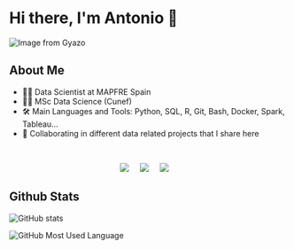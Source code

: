 # Hi there, I'm Antonio 👋 
![Image from Gyazo](https://i.gyazo.com/a8db224efa350e5d5496ae2c29219193.png)
## About Me

- 👨‍💻 Data Scientist at MAPFRE Spain
- 👨‍🎓  MSc Data Science (Cunef)
- 🛠️ Main Languages and Tools: Python, SQL, R, Git, Bash, Docker, Spark, Tableau...
- 👥 Collaborating in different data related projects that I share here 

<br>
<p align="center">
  <a href="mailto:atelloengland@gmail.com"><img src="https://img.shields.io/badge/gmail-%23D14836.svg?&style=for-the-badge&logo=gmail&logoColor=white" /></a>&nbsp;&nbsp;&nbsp;&nbsp;
  <a href="https://www.kaggle.com/antoniotello"><img src=https://img.shields.io/badge/Kaggle-20BEFF?style=for-the-badge&logo=Kaggle&logoColor=white
 /></a>&nbsp;&nbsp;&nbsp;&nbsp;
  <a href="https://www.linkedin.com/in/antonio-tello-g%C3%B3mez-4b6327202/"><img src="https://img.shields.io/badge/linkedin-%230077B5.svg?&style=for-the-badge&logo=linkedin&logoColor=white" /></a>&nbsp;&nbsp;&nbsp;&nbsp;
</p>

## Github Stats

![GitHub stats](https://github-readme-stats.vercel.app/api?username=destyo&show_icons=true)  


![GitHub Most Used Language](https://github-readme-stats.vercel.app/api/top-langs/?username=destyo)  
  
  

